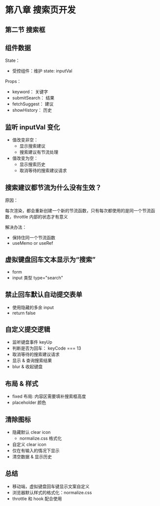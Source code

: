 # 第八章 搜索页开发

## 第二节 搜索框

## 组件数据

State：

- 受控组件：维护 state: inputVal

Props：

- keyword： 关键字
- submitSearch： 结果
- fetchSuggest： 建议
- showHistory： 历史

## 监听 inputVal 变化

- 值改变非空：
  - 显示搜索建议
  - 搜索建议有节流处理
- 值改变为空：
  - 显示搜索历史
  - 取消等待的搜索建议请求

## 搜索建议都节流为什么没有生效？

原因：

每次渲染，都会重新创建一个新的节流函数，只有每次都使用的是同一个节流函数，throttle 内部的状态才有意义

解决办法：

- 保持住同一个节流函数
- useMemo or useRef

## 虚拟键盘回车文本显示为“搜索”

- form
- input 类型 type="search"

## 禁止回车默认自动提交表单

- 使用隐藏的多余 input
- return false

## 自定义提交逻辑

- 监听键盘事件 keyUp
- 判断是否为回车： keyCode === 13
- 取消等待的搜索建议请求
- 显示 & 查询搜索结果
- blur & 收起键盘

## 布局 & 样式

- fixed 布局: 内容区需要填补搜索框高度
- placeholder 颜色

## 清除图标

- 隐藏默认 clear icon
  - normalize.css 格式化
- 自定义 clear icon
- 仅在有输入的情况下显示
- 清空数据 & 显示历史

## 总结

- 移动端，虚拟键盘回车键显示文案自定义
- 浏览器默认样式的格式化：normalize.css
- throttle 和 hook 配合使用
